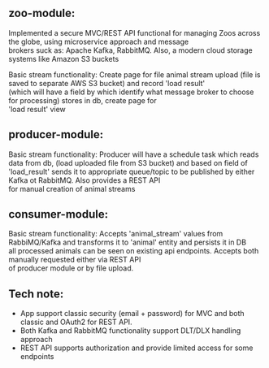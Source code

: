 ## zoo-module:

Implemented a secure MVC/REST API functional for managing Zoos across the globe, using microservice approach and message  
brokers suck as: Apache Kafka, RabbitMQ. Also, a modern cloud storage systems like Amazon S3 buckets

Basic stream functionality:
Create page for file animal stream upload (file is saved to separate AWS S3 bucket) and record 'load result'  
(which will have a field by which identify what message broker to choose for processing) stores in db, create page for   
'load result' view

## producer-module:

Basic stream functionality:
Producer will have a schedule task which reads data from db, (load uploaded file from S3 bucket) and based on field of  
'load_result' sends it to appropriate queue/topic to be published by either Kafka ot RabbitMQ. Also provides a REST API  
for manual creation of animal streams 

## consumer-module:

Basic stream functionality:
Accepts 'animal_stream' values from RabbiMQ/Kafka and transforms it to 'animal' entity and persists it in DB  
all processed animals can be seen on existing api endpoints. Accepts both manually requested either via REST API  
of producer module or by file upload. 


## Tech note:
* App support classic security (email + password) for MVC and both classic and OAuth2 for REST API.
* Both Kafka and RabbitMQ functionality support DLT/DLX handling approach
* REST API supports authorization and provide limited access for some endpoints
